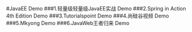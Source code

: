 #JavaEE Demo
###1.轻量级轻量级JavaEE实战 Demo 
###2.Spring in Action 4th Edition Demo
###3.Tutorialspoint Demo
###4.尚硅谷视频 Demo
###5.Mkyong Demo
###6.JavaWeb王者归来 Demo



